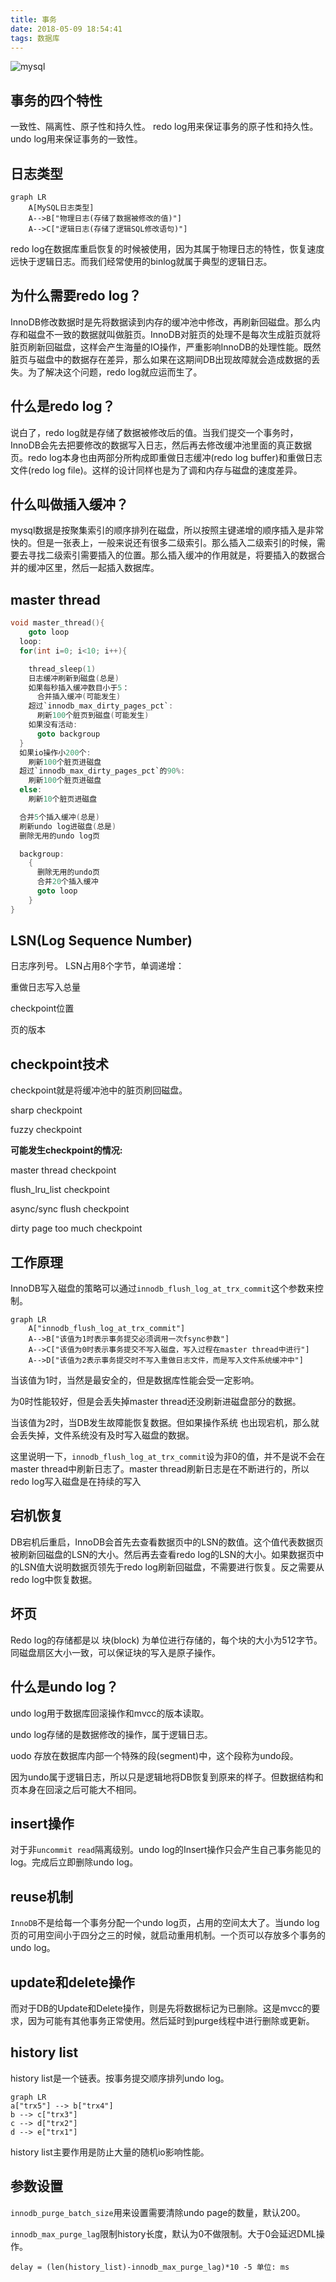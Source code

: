 ```yaml
---
title: 事务
date: 2018-05-09 18:54:41
tags: 数据库
---
```

![mysql](http://opxvbng4q.bkt.clouddn.com/mysql.png)
## 事务的四个特性
一致性、隔离性、原子性和持久性。
redo log用来保证事务的原子性和持久性。
undo log用来保证事务的一致性。
<!--more-->
## 日志类型
```mermaid
graph LR
    A[MySQL日志类型]
    A-->B["物理日志(存储了数据被修改的值)"]
    A-->C["逻辑日志(存储了逻辑SQL修改语句)"]
```
redo log在数据库重启恢复的时候被使用，因为其属于物理日志的特性，恢复速度远快于逻辑日志。而我们经常使用的binlog就属于典型的逻辑日志。

## 为什么需要redo log？
InnoDB修改数据时是先将数据读到内存的缓冲池中修改，再刷新回磁盘。那么内存和磁盘不一致的数据就叫做脏页。InnoDB对脏页的处理不是每次生成脏页就将脏页刷新回磁盘，这样会产生海量的IO操作，严重影响InnoDB的处理性能。既然脏页与磁盘中的数据存在差异，那么如果在这期间DB出现故障就会造成数据的丢失。为了解决这个问题，redo log就应运而生了。

## 什么是redo log？
说白了，redo log就是存储了数据被修改后的值。当我们提交一个事务时，InnoDB会先去把要修改的数据写入日志，然后再去修改缓冲池里面的真正数据页。redo log本身也由两部分所构成即重做日志缓冲(redo log buffer)和重做日志文件(redo log file)。这样的设计同样也是为了调和内存与磁盘的速度差异。

## 什么叫做插入缓冲？
mysql数据是按聚集索引的顺序排列在磁盘，所以按照主键递增的顺序插入是非常快的。但是一张表上，一般来说还有很多二级索引。那么插入二级索引的时候，需要去寻找二级索引需要插入的位置。那么插入缓冲的作用就是，将要插入的数据合并的缓冲区里，然后一起插入数据库。

## master thread
```c
void master_thread(){
    goto loop
  loop:
  for(int i=0; i<10; i++){

    thread_sleep(1)
    日志缓冲刷新到磁盘(总是)
    如果每秒插入缓冲数目小于5：
      合并插入缓冲(可能发生)
    超过`innodb_max_dirty_pages_pct`:
      刷新100个脏页到磁盘(可能发生)
    如果没有活动:
      goto backgroup
  }
  如果io操作小200个:
    刷新100个脏页进磁盘
  超过`innodb_max_dirty_pages_pct`的90%:
    刷新100个脏页进磁盘
  else:
    刷新10个脏页进磁盘

  合并5个插入缓冲(总是)
  刷新undo log进磁盘(总是)
  删除无用的undo log页

  backgroup:
    {
      删除无用的undo页
      合并20个插入缓冲
      goto loop
    }
}
```

## LSN(Log Sequence Number)
日志序列号。
LSN占用8个字节，单调递增：

重做日志写入总量

checkpoint位置

页的版本

## checkpoint技术
checkpoint就是将缓冲池中的脏页刷回磁盘。

sharp checkpoint

fuzzy checkpoint

**可能发生checkpoint的情况:**

master thread checkpoint

flush_lru_list checkpoint

async/sync flush checkpoint

dirty page too much checkpoint

## 工作原理

InnoDB写入磁盘的策略可以通过`innodb_flush_log_at_trx_commit`这个参数来控制。
```mermaid
graph LR
    A["innodb_flush_log_at_trx_commit"]
    A-->B["该值为1时表示事务提交必须调用一次fsync参数"]
    A-->C["该值为0时表示事务提交不写入磁盘，写入过程在master thread中进行"]
    A-->D["该值为2表示事务提交时不写入重做日志文件，而是写入文件系统缓冲中"]
```
当该值为1时，当然是最安全的，但是数据库性能会受一定影响。

为0时性能较好，但是会丢失掉master thread还没刷新进磁盘部分的数据。

当该值为2时，当DB发生故障能恢复数据。但如果操作系统
也出现宕机，那么就会丢失掉，文件系统没有及时写入磁盘的数据。

这里说明一下，`innodb_flush_log_at_trx_commit`设为非0的值，并不是说不会在master thread中刷新日志了。master thread刷新日志是在不断进行的，所以redo log写入磁盘是在持续的写入

## 宕机恢复

DB宕机后重启，InnoDB会首先去查看数据页中的LSN的数值。这个值代表数据页被刷新回磁盘的LSN的大小。然后再去查看redo log的LSN的大小。如果数据页中的LSN值大说明数据页领先于redo log刷新回磁盘，不需要进行恢复。反之需要从redo log中恢复数据。

## 坏页
Redo log的存储都是以 块(block) 为单位进行存储的，每个块的大小为512字节。同磁盘扇区大小一致，可以保证块的写入是原子操作。

## 什么是undo log？
undo log用于数据库回滚操作和mvcc的版本读取。

undo log存储的是数据修改的操作，属于逻辑日志。

uodo 存放在数据库内部一个特殊的段(segment)中，这个段称为undo段。

因为undo属于逻辑日志，所以只是逻辑地将DB恢复到原来的样子。但数据结构和页本身在回滚之后可能大不相同。

## insert操作
对于非`uncommit read`隔离级别。undo log的Insert操作只会产生自己事务能见的log。完成后立即删除undo log。

## reuse机制
`InnoDB`不是给每一个事务分配一个undo log页，占用的空间太大了。当undo log页的可用空间小于四分之三的时候，就启动重用机制。一个页可以存放多个事务的undo log。

## update和delete操作
而对于DB的Update和Delete操作，则是先将数据标记为已删除。这是mvcc的要求，因为可能有其他事务正常使用。然后延时到purge线程中进行删除或更新。

## history list
history list是一个链表。按事务提交顺序排列undo log。
```mermaid
graph LR
a["trx5"] --> b["trx4"]
b --> c["trx3"]
c --> d["trx2"]
d --> e["trx1"]
```
history list主要作用是防止大量的随机io影响性能。

## 参数设置
`innodb_purge_batch_size`用来设置需要清除undo page的数量，默认200。

`innodb_max_purge_lag`限制history长度，默认为0不做限制。大于0会延迟DML操作。

```
delay = (len(history_list)-innodb_max_purge_lag)*10 -5 单位: ms
```
